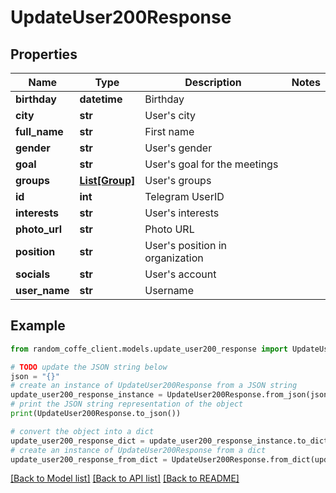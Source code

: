 # UpdateUser200Response


## Properties

Name | Type | Description | Notes
------------ | ------------- | ------------- | -------------
**birthday** | **datetime** | Birthday | 
**city** | **str** | User&#39;s city | 
**full_name** | **str** | First name | 
**gender** | **str** | User&#39;s gender | 
**goal** | **str** | User&#39;s goal for the meetings | 
**groups** | [**List[Group]**](Group.md) | User&#39;s groups | 
**id** | **int** | Telegram UserID | 
**interests** | **str** | User&#39;s interests | 
**photo_url** | **str** | Photo URL | 
**position** | **str** | User&#39;s position in organization | 
**socials** | **str** | User&#39;s account | 
**user_name** | **str** | Username | 

## Example

```python
from random_coffe_client.models.update_user200_response import UpdateUser200Response

# TODO update the JSON string below
json = "{}"
# create an instance of UpdateUser200Response from a JSON string
update_user200_response_instance = UpdateUser200Response.from_json(json)
# print the JSON string representation of the object
print(UpdateUser200Response.to_json())

# convert the object into a dict
update_user200_response_dict = update_user200_response_instance.to_dict()
# create an instance of UpdateUser200Response from a dict
update_user200_response_from_dict = UpdateUser200Response.from_dict(update_user200_response_dict)
```
[[Back to Model list]](../README.md#documentation-for-models) [[Back to API list]](../README.md#documentation-for-api-endpoints) [[Back to README]](../README.md)


